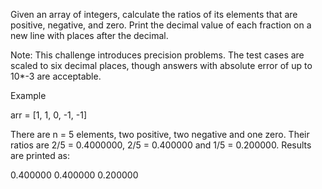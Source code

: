 Given an array of integers, calculate the ratios of its elements that are positive, negative, and zero. Print the decimal value of each fraction on a new line with  places after the decimal.

Note: This challenge introduces precision problems. The test cases are scaled to six decimal places, though answers with absolute error of up to 10*-3  are acceptable.

Example

arr = [1, 1, 0, -1, -1]

There are n = 5 elements, two positive, two negative and one zero. Their ratios are 2/5 = 0.4000000, 2/5 = 0.400000 and 1/5 = 0.200000. Results are printed as:

0.400000
0.400000
0.200000